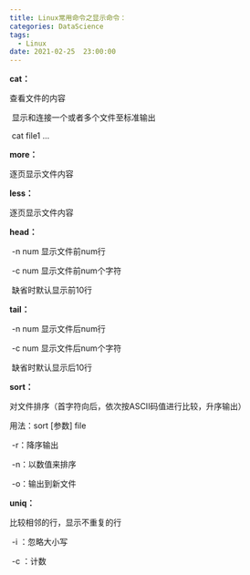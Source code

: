 ```yaml
---
title: Linux常用命令之显示命令：
categories: DataScience
tags:
  - Linux
date: 2021-02-25  23:00:00
---
```


**cat：**

查看文件的内容

​      显示和连接一个或者多个文件至标准输出

​      cat file1 ...



**more：**

逐页显示文件内容



**less：**

逐页显示文件内容



**head：**

​           -n num 显示文件前num行

​           -c num 显示文件前num个字符

​           缺省时默认显示前10行



**tail：**

​          -n num 显示文件后num行

​          -c num 显示文件后num个字符

​          缺省时默认显示后10行



**sort：**

对文件排序（首字符向后，依次按ASCII码值进行比较，升序输出）

用法：sort [参数] file

​            -r：降序输出

​            -n：以数值来排序

​            -o：输出到新文件



**uniq：**

比较相邻的行，显示不重复的行

​           -i ：忽略大小写

​           -c ：计数



